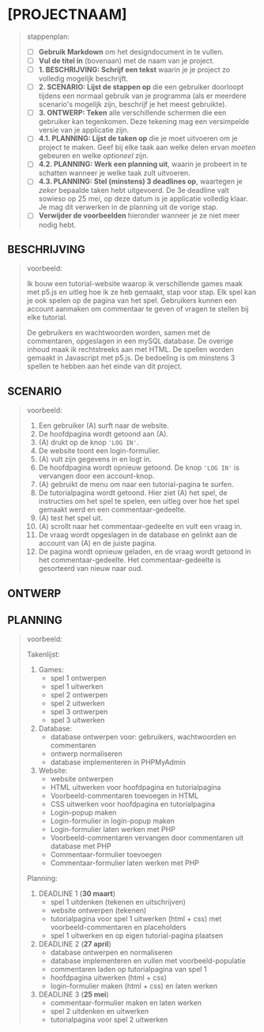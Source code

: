 # [PROJECTNAAM]

> stappenplan:
> - [ ] **Gebruik Markdown** om het designdocument in te vullen.
> - [ ] **Vul de titel in** (bovenaan) met de naam van je project.
> - [ ] **1. BESCHRIJVING: Schrijf een tekst** waarin je je project zo volledig mogelijk beschrijft.
> - [ ] **2. SCENARIO: Lijst de stappen op** die een gebruiker doorloopt tijdens een normaal gebruik van je programma (als er meerdere scenario's mogelijk zijn, beschrijf je het meest gebruikte).
> - [ ] **3. ONTWERP: Teken** alle verschillende schermen die een gebruiker kan tegenkomen. Deze tekening mag een versimpelde versie van je applicatie zijn.
> - [ ] **4.1. PLANNING: Lijst de taken op** die je moet uitvoeren om je project te maken. Geef bij elke taak aan welke delen ervan _moeten_ gebeuren en welke _optioneel_ zijn.
> - [ ] **4.2. PLANNING: Werk een planning uit**, waarin je probeert in te schatten wanneer je welke taak zult uitvoeren.
> - [ ] **4.3. PLANNING: Stel (minstens) 3 deadlines op**, waartegen je _zeker_ bepaalde taken hebt uitgevoerd. De 3e deadline valt sowieso op 25 mei, op deze datum is je applicatie volledig klaar. Je mag dit verwerken in de planning uit de vorige stap.
> - [ ] **Verwijder de voorbeelden** hieronder wanneer je ze niet meer nodig hebt.

## BESCHRIJVING

> voorbeeld: 
> 
> Ik bouw een tutorial-website waarop ik verschillende games maak met p5.js en uitleg hoe ik ze heb gemaakt, stap voor stap. Elk spel kan je ook spelen op de pagina van het spel. Gebruikers kunnen een account aanmaken om commentaar te geven of vragen te stellen bij elke tutorial.
> 
> De gebruikers en wachtwoorden worden, samen met de commentaren, opgeslagen in een mySQL database. De overige inhoud maak ik rechtstreeks aan met HTML. De spellen worden gemaakt in Javascript met p5.js. De bedoeling is om minstens 3 spellen te hebben aan het einde van dit project.

## SCENARIO

> voorbeeld: 
> 
> 1. Een gebruiker (A) surft naar de website.
> 2. De hoofdpagina wordt getoond aan (A).
> 3. (A) drukt op de knop `'LOG IN'`.
> 4. De website toont een login-formulier.
> 5. (A) vult zijn gegevens in en logt in.
> 6. De hoofdpagina wordt opnieuw getoond. De knop `'LOG IN'` is vervangen door een account-knop.
> 7. (A) gebruikt de menu om naar een tutorial-pagina te surfen.
> 8. De tutorialpagina wordt getoond. Hier ziet (A) het spel, de instructies om het spel te spelen, een uitleg over hoe het spel gemaakt werd en een commentaar-gedeelte.
> 9. (A) test het spel uit.
> 10. (A) scrollt naar het commentaar-gedeelte en vult een vraag in.
> 11. De vraag wordt opgeslagen in de database en gelinkt aan de account van (A) en de juiste pagina.
> 12. De pagina wordt opnieuw geladen, en de vraag wordt getoond in het commentaar-gedeelte. Het commentaar-gedeelte is gesorteerd van nieuw naar oud.

## ONTWERP

## PLANNING

> voorbeeld: 
> 
> Takenlijst:
> 1. Games:
>    - spel 1 ontwerpen
>    - spel 1 uitwerken
>    - spel 2 ontwerpen
>    - spel 2 uitwerken
>    - spel 3 ontwerpen
>    - spel 3 uitwerken
> 2. Database:
>    - database ontwerpen voor: gebruikers, wachtwoorden en commentaren
>    - ontwerp normaliseren
>    - database implementeren in PHPMyAdmin
> 2. Website:
>    - website ontwerpen
>    - HTML uitwerken voor hoofdpagina en tutorialpagina
>    - Voorbeeld-commentaren toevoegen in HTML
>    - CSS uitwerken voor hoofdpagina en tutorialpagina
>    - Login-popup maken
>    - Login-formulier in login-popup maken
>    - Login-formulier laten werken met PHP
>    - Voorbeeld-commentaren vervangen door commentaren uit database met PHP
>    - Commentaar-formulier toevoegen
>    - Commentaar-formulier laten werken met PHP
> 
> Planning:
> 1. DEADLINE 1 (**30 maart**)
>    - spel 1 uitdenken (tekenen en uitschrijven)
>    - website ontwerpen (tekenen)
>    - tutorialpagina voor spel 1 uitwerken (html + css) met voorbeeld-commentaren en placeholders
>    - spel 1 uitwerken en op eigen tutorial-pagina plaatsen
> 2. DEADLINE 2 (**27 april**)
>    - database ontwerpen en normaliseren
>    - database implementeren en vullen met voorbeeld-populatie
>    - commentaren laden op tutorialpagina van spel 1
>    - hoofdpagina uitwerken (html + css)
>    - login-formulier maken (html + css) en laten werken
> 3. DEADLINE 3 (**25 mei**)
>    - commentaar-formulier maken en laten werken
>    - spel 2 uitdenken en uitwerken
>    - tutorialpagina voor spel 2 uitwerken